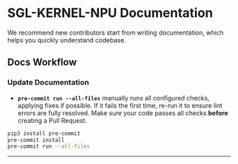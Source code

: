 # SGL-KERNEL-NPU Documentation

We recommend new contributors start from writing documentation, which helps you quickly understand codebase.

## Docs Workflow

### Update Documentation

- **`pre-commit run --all-files`** manually runs all configured checks, applying fixes if possible. If it fails the first time, re-run it to ensure lint errors are fully resolved. Make sure your code passes all checks **before** creating a Pull Request.

```bash
pip3 install pre-commit
pre-commit install
pre-commit run --all-files
```
---